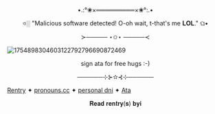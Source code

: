 



<p align="center">
  •.:°❀×═════════×❀°:.•
</p>



 <p align="center">
ও░ "Malicious software detected! O-oh wait, t-that's me 𝐋𝐎𝐋." ଘ•
</p>

<p align="center">
≻───── ⋆✩⋆ ─────≺
</p>

![1754898304603122792796690872469](https://github.com/user-attachments/assets/9c725265-fffe-4b6d-a219-017d2ef6dc17)

<p align="center">
sign ata for free hugs :-) 
<p>

<p align="center">
──────⊹⊱✫⊰⊹──────
</p>

[Rentry](https://rentry.co/MyFedoraAndHisFedora) ✦ [pronouns.cc](https://pronouns.cc/@RADIANT_DAY)  ✦ [personal dni](https://rentry.co/q78ggnub) ✦ [Ata](https://bulletv4nity-2000.atabook.org/)

<p align="center">
𝐑𝐞𝐚𝐝 𝐫𝐞𝐧𝐭𝐫𝐲(𝐬) 𝐛𝐲𝐢
</p>
